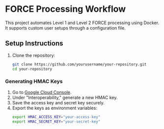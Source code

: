 # FORCE Processing Workflow

This project automates Level 1 and Level 2 FORCE processing using Docker. It supports custom user setups through a configuration file.

## Setup Instructions

1. Clone the repository:
   ```bash
   git clone https://github.com/yourusername/your-repository.git
   cd your-repository


### Generating HMAC Keys
1. Go to [Google Cloud Console](https://console.cloud.google.com/storage/settings).
2. Under "Interoperability," generate a new HMAC key.
3. Save the access key and secret key securely.
4. Export the keys as environment variables:
   ```bash
   export HMAC_ACCESS_KEY="your-access-key"
   export HMAC_SECRET_KEY="your-secret-key"
